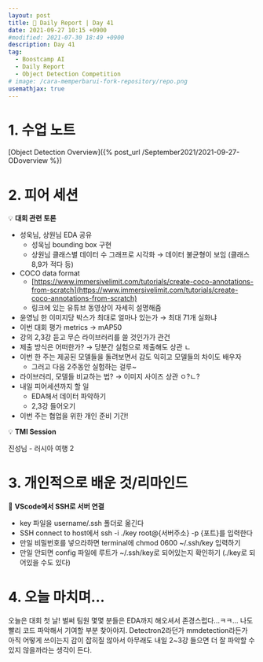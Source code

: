 ```yaml
---
layout: post
title: 📔 Daily Report | Day 41
date: 2021-09-27 10:15 +0900
#modified: 2021-07-30 18:49 +0900
description: Day 41
tag:
  - Boostcamp AI
  - Daily Report
  - Object Detection Competition
# image: /cara-memperbarui-fork-repository/repo.png
usemathjax: true
---
```


# 1. 수업 노트

[Object Detection Overview]({% post_url /September2021/2021-09-27-ODoverview %})

# 2. 피어 세션

💡 **대회 관련 토론**

- 성욱님, 상원님 EDA 공유
    - 성욱님 bounding box 구현
    - 상원님 클래스별 데이터 수 그래프로 시각화 → 데이터 불균형이 보임 (클래스 8,9가 적다 등)
- COCO data format
    - [https://www.immersivelimit.com/tutorials/create-coco-annotations-from-scratch](https://www.immersivelimit.com/tutorials/create-coco-annotations-from-scratch)
    - 링크에 있는 유튜브 동영상이 자세히 설명해줌
- 윤영님 한 이미지당 박스가 최대로 얼마나 있는가 → 최대 71개 실화냐
- 이번 대회 평가 metrics → mAP50
- 강의 2,3강 듣고 무슨 라이브러리를 쓸 것인가가 관건
- 제출 방식은 어떠한가? → 당분간 실험으로 제출해도 상관 ㄴ
- 이번 한 주는 제공된 모델들을 돌려보면서 감도 익히고 모델들의 차이도 배우자
    - 그러고 다음 2주동안 실험하는 걸루~
- 라이브러리, 모델들 비교하는 법? → 이미지 사이즈 상관 ㅇ?ㄴ?
- 내일 피어세션까지 할 일
    - EDA해서 데이터 파악하기
    - 2,3강 들어오기
- 이번 주는 협업을 위한 개인 준비 기간!

💡 **TMI Session**

진성님 - 러시아 여행 2

# 3. 개인적으로 배운 것/리마인드

🌿 **VScode에서 SSH로 서버 연결**

* key 파일을 username/.ssh 폴더로 옮긴다
* SSH connect to host에서 ssh -i ./key root@{서버주소} -p {포트}를 입력한다
* 만일 비밀번호를 넣으라하면 terminal에 chmod 0600 ~/.ssh/key 입력하기
* 만일 안되면 config 파일에 루트가 ~/.ssh/key로 되어있는지 확인하기 (./key로 되어있을 수도 있다)

# 4. 오늘 마치며...

오늘은 대회 첫 날! 벌써 팀원 몇몇 분들은 EDA까지 해오셔서 존경스럽다...ㅋㅋ... 나도 빨리 코드 파악해서 기여할 부분 찾아야지. Detectron2라던가 mmdetection라든가 아직 어떻게 쓰이는지 감이 잡히질 않아서 아무래도 내일 2~3강 들으면 더 잘 파악할 수 있지 않을까라는 생각이 든다.